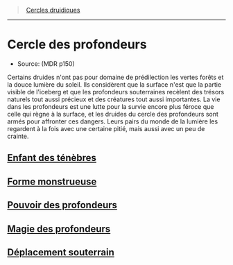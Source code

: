 ﻿---
!ClassItem
Name: Cercle des profondeurs
Source: (MDR p150)
Id: druid_depths_hd.md#cercle-des-profondeurs
RootId: druid_depths_hd.md
ParentLink: druid_hd.md#cercles-druidiques
ParentName: Cercles druidiques
NameLevel: 1
---
>  [Cercles druidiques](hd_druid_cercles_druidiques.md)

---


# Cercle des profondeurs

- Source: (MDR p150)

Certains druides n'ont pas pour domaine de prédilection les vertes forêts et la douce lumière du soleil. Ils considèrent que la surface n'est que la partie visible de l'iceberg et que les profondeurs souterraines recèlent des trésors naturels tout aussi précieux et des créatures tout aussi importantes. La vie dans les profondeurs est une lutte pour la survie encore plus féroce que celle qui règne à la surface, et les druides du cercle des profondeurs sont armés pour affronter ces dangers. Leurs pairs du monde de la lumière les regardent à la fois avec une certaine pitié, mais aussi avec un peu de crainte.



## [Enfant des ténèbres](hd_druid_depths_enfant_des_tenebres.md)



## [Forme monstrueuse](hd_druid_depths_forme_monstrueuse.md)



## [Pouvoir des profondeurs](hd_druid_depths_pouvoir_des_profondeurs.md)



## [Magie des profondeurs](hd_druid_depths_magie_des_profondeurs.md)



## [Déplacement souterrain](hd_druid_depths_deplacement_souterrain.md)

